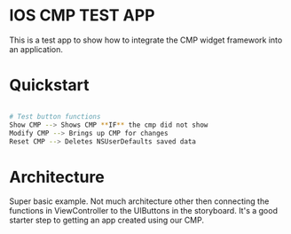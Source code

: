 # IOS CMP TEST APP

This is a test app to show how to integrate the CMP widget framework into an application.

# Quickstart

```bash

# Test button functions
Show CMP --> Shows CMP **IF** the cmp did not show
Modify CMP --> Brings up CMP for changes
Reset CMP --> Deletes NSUserDefaults saved data
```

# Architecture

Super basic example. Not much architecture other then connecting the functions in ViewController to the UIButtons in the storyboard. It's a good starter step to getting an app created using our CMP.
